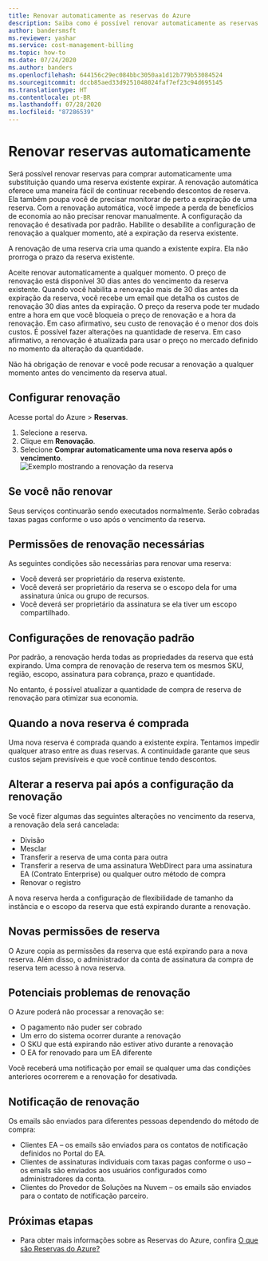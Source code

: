 ```yaml
---
title: Renovar automaticamente as reservas do Azure
description: Saiba como é possível renovar automaticamente as reservas do Azure para continuar recebendo descontos de reserva.
author: bandersmsft
ms.reviewer: yashar
ms.service: cost-management-billing
ms.topic: how-to
ms.date: 07/24/2020
ms.author: banders
ms.openlocfilehash: 644156c29ec084bbc3050aa1d12b779b53084524
ms.sourcegitcommit: dccb85aed33d9251048024faf7ef23c94d695145
ms.translationtype: HT
ms.contentlocale: pt-BR
ms.lasthandoff: 07/28/2020
ms.locfileid: "87286539"
---
```

# <a name="automatically-renew-reservations"></a>Renovar reservas automaticamente

Será possível renovar reservas para comprar automaticamente uma substituição quando uma reserva existente expirar. A renovação automática oferece uma maneira fácil de continuar recebendo descontos de reserva. Ela também poupa você de precisar monitorar de perto a expiração de uma reserva. Com a renovação automática, você impede a perda de benefícios de economia ao não precisar renovar manualmente. A configuração da renovação é desativada por padrão. Habilite o desabilite a configuração de renovação a qualquer momento, até a expiração da reserva existente.

A renovação de uma reserva cria uma quando a existente expira. Ela não prorroga o prazo da reserva existente.

Aceite renovar automaticamente a qualquer momento. O preço de renovação está disponível 30 dias antes do vencimento da reserva existente. Quando você habilita a renovação mais de 30 dias antes da expiração da reserva, você recebe um email que detalha os custos de renovação 30 dias antes da expiração. O preço da reserva pode ter mudado entre a hora em que você bloqueia o preço de renovação e a hora da renovação. Em caso afirmativo, seu custo de renovação é o menor dos dois custos. É possível fazer alterações na quantidade de reserva. Em caso afirmativo, a renovação é atualizada para usar o preço no mercado definido no momento da alteração da quantidade.

Não há obrigação de renovar e você pode recusar a renovação a qualquer momento antes do vencimento da reserva atual.

## <a name="set-up-renewal"></a>Configurar renovação

Acesse portal do Azure > **Reservas**.

1. Selecione a reserva.
2. Clique em **Renovação**.
3. Selecione **Comprar automaticamente uma nova reserva após o vencimento**.  
  ![Exemplo mostrando a renovação da reserva](./media/reservation-renew/reservation-renewal.png)

## <a name="if-you-dont-renew"></a>Se você não renovar

Seus serviços continuarão sendo executados normalmente. Serão cobradas taxas pagas conforme o uso após o vencimento da reserva.

## <a name="required-renewal-permissions"></a>Permissões de renovação necessárias

As seguintes condições são necessárias para renovar uma reserva:

- Você deverá ser proprietário da reserva existente.
- Você deverá ser proprietário da reserva se o escopo dela for uma assinatura única ou grupo de recursos.
- Você deverá ser proprietário da assinatura se ela tiver um escopo compartilhado.

## <a name="default-renewal-settings"></a>Configurações de renovação padrão

Por padrão, a renovação herda todas as propriedades da reserva que está expirando. Uma compra de renovação de reserva tem os mesmos SKU, região, escopo, assinatura para cobrança, prazo e quantidade.

No entanto, é possível atualizar a quantidade de compra de reserva de renovação para otimizar sua economia.

## <a name="when-the-new-reservation-is-purchased"></a>Quando a nova reserva é comprada

Uma nova reserva é comprada quando a existente expira. Tentamos impedir qualquer atraso entre as duas reservas. A continuidade garante que seus custos sejam previsíveis e que você continue tendo descontos.

## <a name="changing-parent-reservation-after-setting-renewal"></a>Alterar a reserva pai após a configuração da renovação

Se você fizer algumas das seguintes alterações no vencimento da reserva, a renovação dela será cancelada:

- Divisão
- Mesclar
- Transferir a reserva de uma conta para outra
- Transferir a reserva de uma assinatura WebDirect para uma assinatura EA (Contrato Enterprise) ou qualquer outro método de compra
- Renovar o registro

A nova reserva herda a configuração de flexibilidade de tamanho da instância e o escopo da reserva que está expirando durante a renovação.

## <a name="new-reservation-permissions"></a>Novas permissões de reserva

O Azure copia as permissões da reserva que está expirando para a nova reserva. Além disso, o administrador da conta de assinatura da compra de reserva tem acesso à nova reserva.

## <a name="potential-renewal-problems"></a>Potenciais problemas de renovação

O Azure poderá não processar a renovação se:

- O pagamento não puder ser cobrado
- Um erro do sistema ocorrer durante a renovação
- O SKU que está expirando não estiver ativo durante a renovação
- O EA for renovado para um EA diferente

Você receberá uma notificação por email se qualquer uma das condições anteriores ocorrerem e a renovação for desativada.

## <a name="renewal-notification"></a>Notificação de renovação

Os emails são enviados para diferentes pessoas dependendo do método de compra:

- Clientes EA – os emails são enviados para os contatos de notificação definidos no Portal do EA.
- Clientes de assinaturas individuais com taxas pagas conforme o uso – os emails são enviados aos usuários configurados como administradores da conta.
- Clientes do Provedor de Soluções na Nuvem – os emails são enviados para o contato de notificação parceiro.

## <a name="next-steps"></a>Próximas etapas
- Para obter mais informações sobre as Reservas do Azure, confira [O que são Reservas do Azure?](save-compute-costs-reservations.md)
